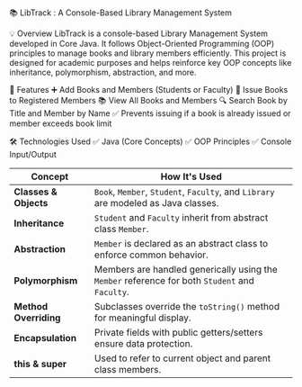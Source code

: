 📚 LibTrack :
A Console-Based Library Management System

💡 Overview
LibTrack is a console-based Library Management System developed in Core Java. It follows Object-Oriented Programming (OOP) principles to manage books and library members efficiently. This project is designed for academic purposes and helps reinforce key OOP concepts like inheritance, polymorphism, abstraction, and more.

🔧 Features
➕ Add Books and Members (Students or Faculty)
📕 Issue Books to Registered Members
📚 View All Books and Members
🔍 Search Book by Title and Member by Name
✅ Prevents issuing if a book is already issued or member exceeds book limit

🛠️ Technologies Used
✅ Java (Core Concepts)
✅ OOP Principles
✅ Console Input/Output

| Concept               | How It's Used                                                                                  |
| --------------------- | ---------------------------------------------------------------------------------------------- |
| **Classes & Objects** | `Book`, `Member`, `Student`, `Faculty`, and `Library` are modeled as Java classes.             |
| **Inheritance**       | `Student` and `Faculty` inherit from abstract class `Member`.                                  |
| **Abstraction**       | `Member` is declared as an abstract class to enforce common behavior.                          |
| **Polymorphism**      | Members are handled generically using the `Member` reference for both `Student` and `Faculty`. |
| **Method Overriding** | Subclasses override the `toString()` method for meaningful display.                            |
| **Encapsulation**     | Private fields with public getters/setters ensure data protection.                             |                                     |
| **this & super**      | Used to refer to current object and parent class members.                                      |
